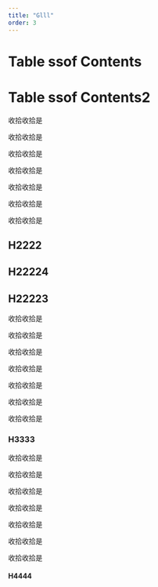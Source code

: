 ```yaml
---
title: "Glll"
order: 3
---
```


# Table ssof Contents

<TOC>

# Table ssof Contents2

收拾收拾是

收拾收拾是

收拾收拾是

收拾收拾是

收拾收拾是

收拾收拾是

收拾收拾是

## H2222

## H22224
## H22223

收拾收拾是

收拾收拾是

收拾收拾是

收拾收拾是

收拾收拾是

收拾收拾是

收拾收拾是
### H3333


收拾收拾是

收拾收拾是

收拾收拾是

收拾收拾是

收拾收拾是

收拾收拾是

收拾收拾是
#### H4444
